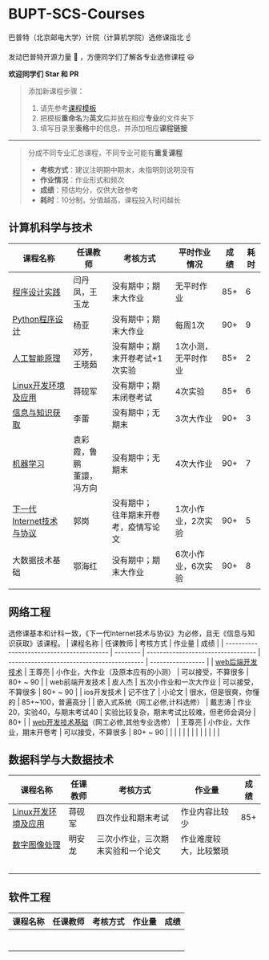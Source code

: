 # BUPT-SCS-Courses

巴普特（北京邮电大学）计院（计算机学院）选修课指北 :point_up:

发动巴普特开源力量 :muscle: ，方便同学们了解各专业选修课程 :smiley:

**欢迎同学们 Star 和 PR**



>添加新课程步骤：
>1. 请先参考[课程模板](./course-template.md)
>2. 把模板**重命名**为**英文**后并放在相应**专业**的文件夹下
>3. 填写目录里**表格**中的信息，并添加相应**课程链接**

----

>分成不同专业汇总课程，不同专业可能有**重复课程**
>
>* **考核方式**：建议注明期中期末，未指明则说明没有
>* **作业情况**：作业形式和频次
>* **成绩**：预估均分，仅供大致参考
>* **耗时**：10分制，分值越高，课程投入时间越长



## 计算机科学与技术

| 课程名称                                                                                           | 任课教师                       | 考核方式                                   | 平时作业情况        | 成绩 | 耗时 |
| -------------------------------------------------------------------------------------------------- | ------------------------------ | ------------------------------------------ | ------------------- | ---- | ---- |
| [程序设计实践](./Computer-Science-and-Technology/The-Practice-of-Programming.md)                   | 闫丹凤，王玉龙                 | 没有期中；期末大作业                       | 无平时作业          | 85+  | 6    |
| [Python程序设计](./Computer-Science-and-Technology/Python-Programming.md)                          | 杨亚                           | 没有期中；期末大作业                       | 每周1次             | 90+  | 9    |
| [人工智能原理](./Computer-Science-and-Technology/Principles-of-Artificial-Intelligence.md)         | 邓芳，王晓茹                   | 没有期中；期末开卷考试+1次实验             | 1次小测，无平时作业 | 85+  | 2    |
| [Linux开发环境及应用](./Computer-Science-and-Technology/Linux.md)                                  | 蒋砚军                         | 没有期中；期末闭卷考试                     | 4次实验             | 85+  | 6    |
| [信息与知识获取](./Computer-Science-and-Technology/Information-and-Knowledge-Acquisition.md)       | 李蕾                           | 没有期中；无期末                           | 3次大作业           | 90+  | 3    |
| [机器学习](./Computer-Science-and-Technology/Machine-Learning.md)                                  | 袁彩霞，鲁鹏<br />董譞，冯方向 | 没有期中；无期末                           | 4次大作业           | 90+  | 7    |
| [下一代Internet技术与协议](./Computer-Science-and-Technology/Technologies-and-Protocols-of-NGI.md) | 郭岗                           | 没有期中；<br />往年期末开卷考，疫情写论文 | 1次小作业，2次实验  | 90+  | 5    |
| 大数据技术基础                                                                                     | 鄂海红                         | 没有期中；期末大作业                       | 6次小作业，6次实验  | 90+  | 8    |
|                                                                                                    |                                |                                            |                     |      |      |



## 网络工程
选修课基本和计科一致，《下一代Internet技术与协议》为必修，且无《信息与知识获取》该课程。
| 课程名称                                  | 任课教师 | 考核方式                           | 作业量                                     | 成绩              |
| ----------------------------------------- | -------- | ---------------------------------- | ------------------------------------------ | ----------------- |
| [web后端开发技术](./Network-Engineering/Web-back-end-development-techniques.md) | 王尊亮   | 小作业，大作业（及原本应有的小测） | 可以接受，不算很多                         | 80+ ~ 90          |
| web前端开发技术                           | 皮人杰   | 五次小作业和一次大作业             | 可以接受，不算很多                         | 80+ ~ 90          |
| ios开发技术                               | 记不住了 | 小论文                             | 很水，但是很爽，你懂的                     | 85+~100，普遍高分 |
| 嵌入式系统（网工必修,计科选修）           | 戴志涛   | 作业20，实验40，与期末考试40       | 实验比较复杂，期末考试比较难，但老师会调分 | 80+               |
| [web开发技术基础](./Network-Engineering/Development-Techniques-for-Web.md)（网工必修,其他专业选修） | 王尊亮   | 小作业，大作业，期末开卷考         | 可以接受，不算很多                         | 80+ ~ 90          |
|                                           |          |                                    |                                            |                   |
|                                           |          |                                    |                                            |                   |



## 数据科学与大数据技术

| 课程名称                                                                           | 任课教师 | 考核方式                           | 作业量                 | 成绩 |
| ---------------------------------------------------------------------------------- | -------- | ---------------------------------- | ---------------------- | ---- |
| [Linux开发环境及应用](./Data-Science-and-Big-Data-Technology/Linux.md)             | 蒋砚军   | 四次作业和期末考试                 | 作业内容比较少         | 85+  |
| [数字图像处理](./Data-Science-and-Big-Data-Technology/Digital-Image-Processing.md) | 明安龙   | 三次小作业，三次期末实验和一个论文 | 作业难度较大，比较繁琐 |      |
|                                                                                    |          |                                    |                        |      |
|                                                                                    |          |                                    |                        |      |
|                                                                                    |          |                                    |                        |      |
|                                                                                    |          |                                    |                        |      |
|                                                                                    |          |                                    |                        |      |



## 软件工程

| 课程名称 | 任课教师 | 考核方式 | 作业量 | 成绩 |
| -------- | -------- | -------- | ------ | ---- |
|          |          |          |        |      |
|          |          |          |        |      |
|          |          |          |        |      |
|          |          |          |        |      |
|          |          |          |        |      |
|          |          |          |        |      |
|          |          |          |        |      |

